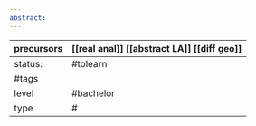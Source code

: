```yaml
---
abstract:
---
```

| precursors | [[real anal]] [[abstract LA]] [[diff geo]] |
| ---------- | ----------------------------------------------------------- |
| status:    | #tolearn                                                    |
| #tags      |                                                             |
| level      | #bachelor                                                   |
| type       | #                         |
